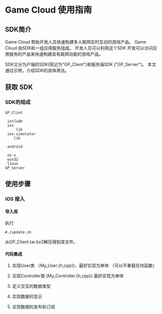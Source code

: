 # Game Cloud 使用指南
## SDK简介

Game Cloud 帮助开发人员快速构建多人联网实时互动的游戏产品。
Game Cloud 由SDK和一组应用服务组成。 开发人员可以利用这个SDK
开发可以访问应用服务的产品来快速构建具有联网功能的游戏产品。

SDK又分为户端的SDK(简记为"GP_Client")和服务端SDK ("GP_Server")。
本文通过示例，介绍SDK的具体用法。

## 获取 SDK

### SDK的组成
~~~~~~
GP_Clint

 include
 ios
	 lib
 ios-simulator
    lib

 android
	
 os-x
 win32
 linux
GP_Server
~~~~~~
## 使用步骤


### iOS 接入

#### 导入库

执行

~~~~~~~~~~~
#./update.sh
~~~~~~~~~~~


从GP_Client.tar.bz2解压得到库文件。


#### 代码集成

1. 实现User类 （My_User.{h,cpp})，最好实现为单体
（可以不重载任何函数）

2. 实现Controller类 (My_Controller.{h,cpp}) 最好实现为单体
   
3. 定义交互的数据类型

4. 实现数据的显示

5. 实现数据的发布和订阅




